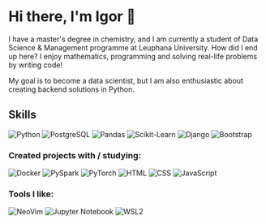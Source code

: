 # Hi there, I'm Igor 👋
I have a master's degree in chemistry, and I am currently a student of Data Science & Management programme at Leuphana University. How did I end up here? I enjoy mathematics, programming and solving real-life problems by writing code! 
  
My goal is to become a data scientist, but I am also enthusiastic about creating backend solutions in Python.

## Skills
![Python](https://img.shields.io/badge/Python-3776AB?logo=python&logoColor=white&style=for-the-badge)
![PostgreSQL](https://img.shields.io/badge/-postgreSQL-4169E1?logo=postgresql&style=for-the-badge&logoColor=white)
![Pandas](https://img.shields.io/badge/-Pandas-150458?logo=pandas&style=for-the-badge)
![Scikit-Learn](https://img.shields.io/badge/-sklearn-F7931E?logo=scikit-learn&style=for-the-badge&logoColor=white)
![Django](https://img.shields.io/badge/-Django-092E20?logo=django&style=for-the-badge)
![Bootstrap](https://img.shields.io/badge/-bootstrap-7952B3?logo=bootstrap&style=for-the-badge&logoColor=white)

### Created projects with / studying:
![Docker](https://img.shields.io/badge/Docker-2496ED.svg?&style=for-the-badge&logo=docker&logoColor=white)
![PySpark](https://img.shields.io/badge/-PySpark-EEEEEE?logo=apachespark&style=for-the-badge)
![PyTorch](https://img.shields.io/badge/-PyTorch-EE4C2C?logo=pytorch&style=for-the-badge&logoColor=white)
![HTML](https://img.shields.io/badge/-html-E34F26?logo=html5&style=for-the-badge&logoColor=white)
![CSS](https://img.shields.io/badge/-css-1572B6?logo=css3&style=for-the-badge&logoColor=white)
![JavaScript](https://img.shields.io/badge/JavaScript-F7DF1E?logo=javascript&logoColor=black&style=for-the-badge)

### Tools I like:
![NeoVim](https://img.shields.io/badge/-neovim-57A143?logo=neovim&style=for-the-badge&logoColor=white)
![Jupyter Notebook](https://img.shields.io/badge/-Jupyter%20Notebook-F37626?logo=jupyter&style=for-the-badge&logoColor=white)
![WSL2](https://img.shields.io/badge/-WSL2-E95420?logo=ubuntu&style=for-the-badge&logoColor=white)


<!--
**tmvfb/tmvfb** is a ✨ _special_ ✨ repository because its `README.md` (this file) appears on your GitHub profile.

Here are some ideas to get you started:

- 🔭 I’m currently working on ...
- 🌱 I’m currently learning ...
- 👯 I’m looking to collaborate on ...
- 🤔 I’m looking for help with ...
- 💬 Ask me about ...
- 📫 How to reach me: ...
- 😄 Pronouns: ...
- ⚡ Fun fact: ...
-->
